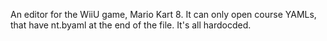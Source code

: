 An editor for the WiiU game, Mario Kart 8. It can only open course YAMLs, that have nt.byaml at the end of the file. It's all hardocded.

